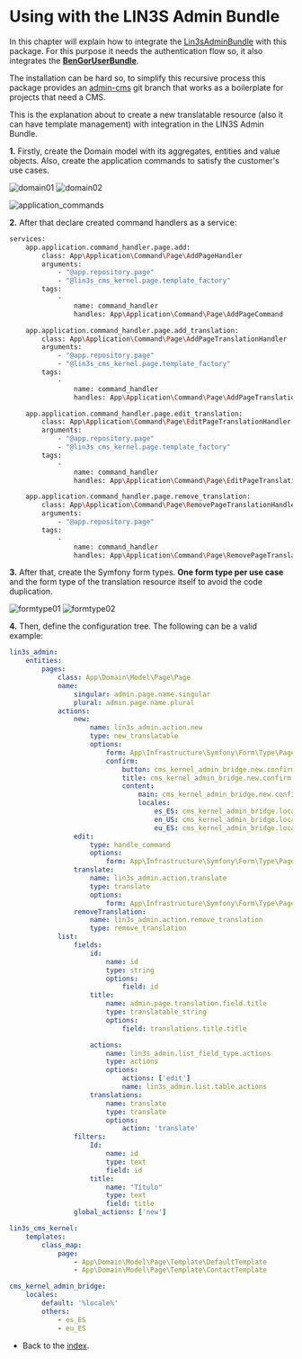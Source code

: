 # Using with the LIN3S Admin Bundle

In this chapter will explain how to integrate the [Lin3sAdminBundle][1] with this package. For this purpose it needs the
authentication flow so, it also integrates the **[BenGorUserBundle][2]**.

The installation can be hard so, to simplify this recursive process this package provides an [admin-cms][3]
git branch that works as a boilerplate for projects that need a CMS.

This is the explanation about to create a new translatable resource (also it can have template management)
with integration in the LIN3S Admin Bundle.

**1.** Firstly, create the Domain model with its aggregates, entities and value objects. Also, create the application
commands to satisfy the customer's use cases.

![domain01](_images/lin3s_admin_integration/domain_01.png)
![domain02](_images/lin3s_admin_integration/domain_02.png)

![application_commands](_images/lin3s_admin_integration/application_commands.png)

**2.** After that declare created command handlers as a service:
```bash
services:
    app.application.command_handler.page.add:
        class: App\Application\Command\Page\AddPageHandler
        arguments:
            - "@app.repository.page"
            - "@lin3s_cms_kernel.page.template_factory"
        tags:
            -
                name: command_handler
                handles: App\Application\Command\Page\AddPageCommand

    app.application.command_handler.page.add_translation:
        class: App\Application\Command\Page\AddPageTranslationHandler
        arguments:
            - "@app.repository.page"
            - "@lin3s_cms_kernel.page.template_factory"
        tags:
            -
                name: command_handler
                handles: App\Application\Command\Page\AddPageTranslationCommand

    app.application.command_handler.page.edit_translation:
        class: App\Application\Command\Page\EditPageTranslationHandler
        arguments:
            - "@app.repository.page"
            - "@lin3s_cms_kernel.page.template_factory"
        tags:
            -
                name: command_handler
                handles: App\Application\Command\Page\EditPageTranslationCommand

    app.application.command_handler.page.remove_translation:
        class: App\Application\Command\Page\RemovePageTranslationHandler
        arguments:
            - "@app.repository.page"
        tags:
            -
                name: command_handler
                handles: App\Application\Command\Page\RemovePageTranslationCommand
```

**3.** After that, create the Symfony form types. **One form type per use case** and the form type of the translation
resource itself to avoid the code duplication.

![formtype01](_images/lin3s_admin_integration/form_types_01.png)
![formtype02](_images/lin3s_admin_integration/form_types_02.png)

**4.** Then, define the configuration tree. The following can be a valid example:

```yml
lin3s_admin:
    entities:
        pages:
            class: App\Domain\Model\Page\Page
            name:
                singular: admin.page.name.singular
                plural: admin.page.name.plural
            actions:
                new:
                    name: lin3s_admin.action.new
                    type: new_translatable
                    options:
                        form: App\Infrastructure\Symfony\Form\Type\Page\AddPageType
                        confirm:
                            button: cms_kernel_admin_bridge.new.confirm.button
                            title: cms_kernel_admin_bridge.new.confirm.title
                            content:
                                main: cms_kernel_admin_bridge.new.confirm.content
                                locales:
                                    es_ES: cms_kernel_admin_bridge.locale.es_ES
                                    en_US: cms_kernel_admin_bridge.locale.en_US
                                    eu_ES: cms_kernel_admin_bridge.locale.eu_ES
                edit:
                    type: handle_command
                    options:
                        form: App\Infrastructure\Symfony\Form\Type\Page\EditPageType
                translate:
                    name: lin3s_admin.action.translate
                    type: translate
                    options:
                        form: App\Infrastructure\Symfony\Form\Type\Page\EditPageTranslationType
                removeTranslation:
                    name: lin3s_admin.action.remove_translation
                    type: remove_translation
            list:
                fields:
                    id:
                        name: id
                        type: string
                        options:
                            field: id
                    title:
                        name: admin.page.translation.field.title
                        type: translatable_string
                        options:
                            field: translations.title.title

                    actions:
                        name: lin3s_admin.list_field_type.actions
                        type: actions
                        options:
                            actions: ['edit']
                            name: lin3s_admin.list.table.actions
                    translations:
                        name: translate
                        type: translate
                        options:
                            action: 'translate'
                filters:
                    Id:
                        name: id
                        type: text
                        field: id
                    title:
                        name: "Título"
                        type: text
                        field: title
                global_actions: ['new']

lin3s_cms_kernel:
    templates:
        class_map:
            page:
                - App\Domain\Model\Page\Template\DefaultTemplate
                - App\Domain\Model\Page\Template\ContactTemplate

cms_kernel_admin_bridge:
    locales:
        default: '%locale%'
        others:
            - es_ES
            - eu_ES
```

[1]: https://github.com/LIN3S/AdminBundle
[2]: https://github.com/BenGorUser/BenGorUserBundle
[3]: https://github.com/LIN3S/PhpDDDStandard/tree/admin-cms

- Back to the [index](index.md).
